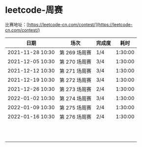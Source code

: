 # leetcode-周赛

比赛地址：[https://leetcode-cn.com/contest/](https://leetcode-cn.com/contest/)

| 日期             | 场次          | 完成度 | 耗时    |
| ---------------- | ------------- | ------ | ------- |
| 2021-11-28 10:30 | 第 269 场周赛 | 1/4    | 1:30:00 |
| 2021-12-05 10:30 | 第 270 场周赛 | 3/4    | 1:30:00 |
| 2021-12-12 10:30 | 第 271 场周赛 | 3/4    | 1:30:00 |
| 2021-12-19 10:30 | 第 272 场周赛 | 3/4    | 1:30:00 |
| 2021-12-26 10:30 | 第 273 场周赛 | 2/4    | 1:30:00 |
| 2022-01-02 10:30 | 第 274 场周赛 | 3/4    | 1:30:00 |
| 2022-01-09 10:30 | 第 275 场周赛 | 2/4    | 1:30:00 |
| 2022-01-16 10:30 | 第 276 场周赛 | 2/4    | 1:30:00 |
|                  |               |        |         |
|                  |               |        |         |
|                  |               |        |         |
|                  |               |        |         |
|                  |               |        |         |
|                  |               |        |         |
|                  |               |        |         |
|                  |               |        |         |
|                  |               |        |         |
|                  |               |        |         |
|                  |               |        |         |

